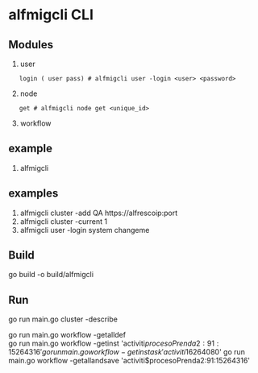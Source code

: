  # alfmigcli CLI

 ## Modules
 1. user
 ``` 
 	login ( user pass) # alfmigcli user -login <user> <password>
```
 2. node
 ```
 	get # alfmigcli node get <unique_id>
```
 3. workflow
 
 ## example 
 1. alfmigcli <module> <action>


## examples
1. alfmigcli cluster -add QA https://alfrescoip:port
2. alfmigcli cluster -current 1
3. alfmigcli user -login system changeme

## Build
go build -o build/alfmigcli

## Run 
go run main.go cluster -describe

go run main.go workflow -getalldef  
go run main.go workflow -getinst 'activiti$procesoPrenda2:91:15264316'
go run main.go workflow -getinstask 'activiti$16264080'
go run main.go workflow -getallandsave 'activiti$procesoPrenda2:91:15264316'